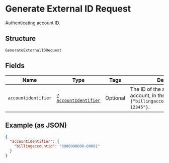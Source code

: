 
# Generate External ID Request

Authenticating account ID.

## Structure

`GenerateExternalIDRequest`

## Fields

| Name | Type | Tags | Description | Getter | Setter |
|  --- | --- | --- | --- | --- | --- |
| `accountidentifier` | [`?AccountIdentifier`](../../doc/models/account-identifier.md) | Optional | The ID of the authenticating billing account, in the format `{"billingaccountid":"1234567890-12345"}`. | getAccountidentifier(): ?AccountIdentifier | setAccountidentifier(?AccountIdentifier accountidentifier): void |

## Example (as JSON)

```json
{
  "accountidentifier": {
    "billingaccountid": "0000000000-00001"
  }
}
```

